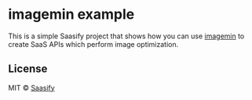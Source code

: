 # imagemin example

This is a simple Saasify project that shows how you can use [imagemin](https://github.com/imagemin/imagemin) to create SaaS APIs which perform image optimization.

## License

MIT © [Saasify](https://saasify.sh)

